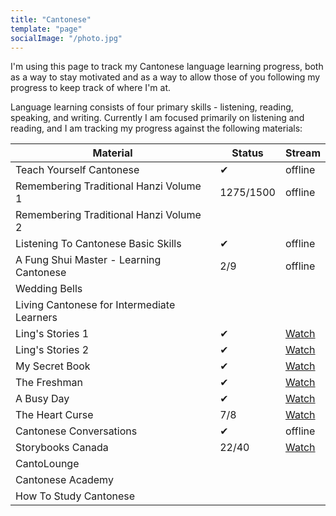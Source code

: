 ```yaml
---
title: "Cantonese"
template: "page"
socialImage: "/photo.jpg"
---
```


I'm using this page to track my Cantonese language learning progress, both as a
way to stay motivated and as a way to allow those of you following my progress
to keep track of where I'm at.

Language learning consists of four primary skills - listening, reading,
speaking, and writing. Currently I am focused primarily on listening and
reading, and I am tracking my progress against the following materials:

| Material                                   | Status    | Stream                                                                            |
| ------------------------------------------ | --------- | --------------------------------------------------------------------------------- |
| Teach Yourself Cantonese                   | ✔         | offline                                                                           |
| Remembering Traditional Hanzi Volume 1     | 1275/1500 | offline                                                                           |
| Remembering Traditional Hanzi Volume 2     |           |                                                                                   |
| Listening To Cantonese Basic Skills        | ✔         | offline                                                                           |
| A Fung Shui Master - Learning Cantonese    | 2/9       | offline                                                                           |
| Wedding Bells                              |           |                                                                                   |
| Living Cantonese for Intermediate Learners |           |                                                                                   |
| Ling's Stories 1                           | ✔         | [Watch](https://www.youtube.com/playlist?list=PLdKI7wP0iFBiNkeEC518KDKtzNfMmuiwF) |
| Ling's Stories 2                           | ✔         | [Watch](https://www.youtube.com/playlist?list=PLdKI7wP0iFBjydNmSx3Q12iUxbSbJziMm) |
| My Secret Book                             | ✔         | [Watch](https://www.youtube.com/playlist?list=PLdKI7wP0iFBh-pVdWreHO01vE3Grljjgi) |
| The Freshman                               | ✔         | [Watch](https://www.youtube.com/playlist?list=PLdKI7wP0iFBj_MX8bYiLqd5Xc9mhcQtXA) |
| A Busy Day                                 | ✔         | [Watch](https://www.youtube.com/playlist?list=PLdKI7wP0iFBjU5qm_KwaKi5hyLGZ6sqg9) |
| The Heart Curse                            | 7/8       | [Watch](https://www.youtube.com/playlist?list=PLdKI7wP0iFBgcQJvIy0v_xSHkvcqorni2) |
| Cantonese Conversations                    | ✔         | offline                                                                           |
| Storybooks Canada                          | 22/40     | [Watch](https://www.youtube.com/playlist?list=PLdKI7wP0iFBgtdZhez9pCT_4FxGPQlff7) |
| CantoLounge                                |           |                                                                                   |
| Cantonese Academy                          |           |                                                                                   |
| How To Study Cantonese                     |           |                                                                                   |
